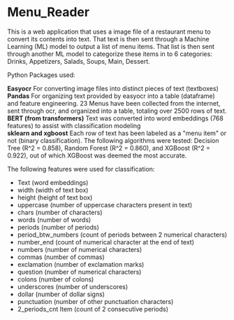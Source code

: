 # Menu_Reader

This is a web application that uses a image file of a restaurant menu to convert its contents into text.
That text is then sent through a Machine Learning (ML) model to output a list of menu items. That list is then sent 
through another ML model to categorize these items in to 6 categories: Drinks, Appetizers, Salads, Soups, Main, Dessert.

Python Packages used:

**Easyocr** 
For converting image files into distinct pieces of text (textboxes) <br>
**Pandas** 
For organizing text provided by easyocr into a table (dataframe) and feature engineering. 
23 Menus have been collected from the internet, sent through ocr, and organized into a table, totaling over 2500 rows of text. <br>
**BERT (from transformers)**
Text was converted into word embeddings (768 features) to assist with classification modeling  <br>
**sklearn and xgboost** 
Each row of text has been labeled as a "menu item" or not (binary classification). The following algorithms were tested: Decision Tree (R^2 = 0.858), 
Random Forest (R^2 = 0.860), and XGBoost (R^2 = 0.922), out of which XGBoost was deemed the most accurate. <br>

The following features were used for classification:
- Text (word embeddings)
- width (width of text box)
- height (height of text box)
- uppercase (number of uppercase characters present in text)
- chars (number of characters)
- words (number of words)
- periods (number of periods)
- period_btw_numbers (count of periods between 2 numerical characters)
- number_end (count of numerical character at the end of text)
- numbers (number of numerical characters)
- commas (number of commas)
- exclamation (number of exclamation marks)
- question (number of numerical characters)
- colons (number of colons)
- underscores (number of underscores)
- dollar (number of dollar signs)
- punctuation (number of other punctuation characters)
- 2_periods_cnt	Item (count of 2 consecutive periods)

